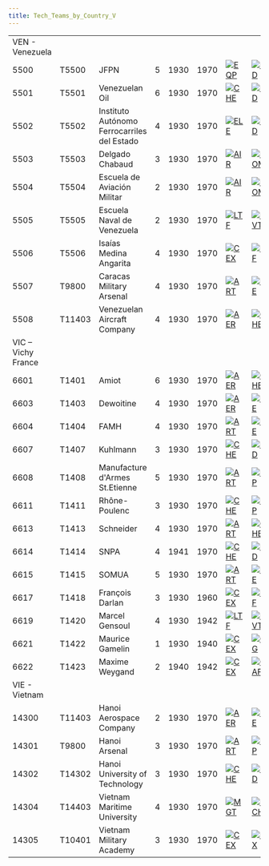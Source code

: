 ```yaml
---
title: Tech_Teams_by_Country_V
---
```

|                    |        |                                             |     |      |      |                                                                                                  |                                                                                                  |                                                                                                |                                                                                            |                                                                                            |
|--------------------|--------|---------------------------------------------|-----|------|------|--------------------------------------------------------------------------------------------------|--------------------------------------------------------------------------------------------------|------------------------------------------------------------------------------------------------|--------------------------------------------------------------------------------------------|--------------------------------------------------------------------------------------------|
| VEN - Venezuela    |        |                                             |     |      |      |                                                                                                  |                                                                                                  |                                                                                                |                                                                                            |                                                                                            |
| 5500               | T5500  | JFPN                                        | 5   | 1930 | 1970 | [![EQP](/images/2/20/General_equipment.png)](/wiki/File:General_equipment.png "EQP")             | [![IND](/images/7/79/Industrial_engineering.png)](/wiki/File:Industrial_engineering.png "IND")   | [![MGT](/images/c/c7/Management.png)](/wiki/File:Management.png "MGT")                         |                                                                                            |                                                                                            |
| 5501               | T5501  | Venezuelan Oil                              | 6   | 1930 | 1970 | [![CHE](/images/1/19/Chemistry.png)](/wiki/File:Chemistry.png "CHE")                             | [![IND](/images/7/79/Industrial_engineering.png)](/wiki/File:Industrial_engineering.png "IND")   | [![MGT](/images/c/c7/Management.png)](/wiki/File:Management.png "MGT")                         |                                                                                            |                                                                                            |
| 5502               | T5502  | Instituto Autónomo Ferrocarriles del Estado | 4   | 1930 | 1970 | [![ELE](/images/d/dd/Electronics.png)](/wiki/File:Electronics.png "ELE")                         | [![IND](/images/7/79/Industrial_engineering.png)](/wiki/File:Industrial_engineering.png "IND")   | [![MGT](/images/c/c7/Management.png)](/wiki/File:Management.png "MGT")                         |                                                                                            |                                                                                            |
| 5503               | T5503  | Delgado Chabaud                             | 3   | 1930 | 1970 | [![AIR](/images/8/87/Aircraft_testing.png)](/wiki/File:Aircraft_testing.png "AIR")               | [![BOM](/images/2/26/Bomber_tactics.png)](/wiki/File:Bomber_tactics.png "BOM")                   | [![CEX](/images/b/bc/Centralized_execution.png)](/wiki/File:Centralized_execution.png "CEX")   | [![CAF](/images/f/f8/Combined_arms_focus.png)](/wiki/File:Combined_arms_focus.png "CAF")   | [![PIL](/images/6/6b/Piloting.png)](/wiki/File:Piloting.png "PIL")                         |
| 5504               | T5504  | Escuela de Aviación Militar                 | 2   | 1930 | 1970 | [![AIR](/images/8/87/Aircraft_testing.png)](/wiki/File:Aircraft_testing.png "AIR")               | [![BOM](/images/2/26/Bomber_tactics.png)](/wiki/File:Bomber_tactics.png "BOM")                   | [![FTR](/images/8/8a/Fighter_tactics.png)](/wiki/File:Fighter_tactics.png "FTR")               | [![PIL](/images/6/6b/Piloting.png)](/wiki/File:Piloting.png "PIL")                         |                                                                                            |
| 5505               | T5505  | Escuela Naval de Venezuela                  | 2   | 1930 | 1970 | [![LTF](/images/e/e7/Large_taskforce_tactics.png)](/wiki/File:Large_taskforce_tactics.png "LTF") | [![NVT](/images/1/10/Naval_training.png)](/wiki/File:Naval_training.png "NVT")                   | [![SEA](/images/2/22/Seamanship.png)](/wiki/File:Seamanship.png "SEA")                         |                                                                                            |                                                                                            |
| 5506               | T5506  | Isaías Medina Angarita                      | 4   | 1930 | 1970 | [![CEX](/images/b/bc/Centralized_execution.png)](/wiki/File:Centralized_execution.png "CEX")     | [![INF](/images/b/be/Infantry_focus.png)](/wiki/File:Infantry_focus.png "INF")                   | [![SMT](/images/2/2f/Small_unit_tactics.png)](/wiki/File:Small_unit_tactics.png "SMT")         | [![TRA](/images/b/b1/Training.png)](/wiki/File:Training.png "TRA")                         |                                                                                            |
| 5507               | T9800  | Caracas Military Arsenal                    | 4   | 1930 | 1970 | [![ART](/images/d/d8/Artillery.png)](/wiki/File:Artillery.png "ART")                             | [![ELE](/images/d/dd/Electronics.png)](/wiki/File:Electronics.png "ELE")                         | [![EQP](/images/2/20/General_equipment.png)](/wiki/File:General_equipment.png "EQP")           | [![MCH](/images/a/a1/Mechanics.png)](/wiki/File:Mechanics.png "MCH")                       |                                                                                            |
| 5508               | T11403 | Venezuelan Aircraft Company                 | 4   | 1930 | 1970 | [![AER](/images/a/a1/Aeronautics.png)](/wiki/File:Aeronautics.png "AER")                         | [![CHE](/images/1/19/Chemistry.png)](/wiki/File:Chemistry.png "CHE")                             | [![ELE](/images/d/dd/Electronics.png)](/wiki/File:Electronics.png "ELE")                       | [![TEC](/images/9/9d/Technical_efficiency.png)](/wiki/File:Technical_efficiency.png "TEC") |                                                                                            |
| VIC – Vichy France |        |                                             |     |      |      |                                                                                                  |                                                                                                  |                                                                                                |                                                                                            |                                                                                            |
| 6601               | T1401  | Amiot                                       | 6   | 1930 | 1970 | [![AER](/images/a/a1/Aeronautics.png)](/wiki/File:Aeronautics.png "AER")                         | [![CHE](/images/1/19/Chemistry.png)](/wiki/File:Chemistry.png "CHE")                             | [![ELE](/images/d/dd/Electronics.png)](/wiki/File:Electronics.png "ELE")                       |                                                                                            |                                                                                            |
| 6603               | T1403  | Dewoitine                                   | 4   | 1930 | 1970 | [![AER](/images/a/a1/Aeronautics.png)](/wiki/File:Aeronautics.png "AER")                         | [![ELE](/images/d/dd/Electronics.png)](/wiki/File:Electronics.png "ELE")                         | [![TEC](/images/9/9d/Technical_efficiency.png)](/wiki/File:Technical_efficiency.png "TEC")     |                                                                                            |                                                                                            |
| 6604               | T1404  | FAMH                                        | 4   | 1930 | 1970 | [![ART](/images/d/d8/Artillery.png)](/wiki/File:Artillery.png "ART")                             | [![ELE](/images/d/dd/Electronics.png)](/wiki/File:Electronics.png "ELE")                         | [![EQP](/images/2/20/General_equipment.png)](/wiki/File:General_equipment.png "EQP")           | [![MCH](/images/a/a1/Mechanics.png)](/wiki/File:Mechanics.png "MCH")                       | [![TRA](/images/b/b1/Training.png)](/wiki/File:Training.png "TRA")                         |
| 6607               | T1407  | Kuhlmann                                    | 3   | 1930 | 1970 | [![CHE](/images/1/19/Chemistry.png)](/wiki/File:Chemistry.png "CHE")                             | [![IND](/images/7/79/Industrial_engineering.png)](/wiki/File:Industrial_engineering.png "IND")   | [![MGT](/images/c/c7/Management.png)](/wiki/File:Management.png "MGT")                         |                                                                                            |                                                                                            |
| 6608               | T1408  | Manufacture d'Armes St.Etienne              | 5   | 1930 | 1970 | [![ART](/images/d/d8/Artillery.png)](/wiki/File:Artillery.png "ART")                             | [![EQP](/images/2/20/General_equipment.png)](/wiki/File:General_equipment.png "EQP")             | [![MCH](/images/a/a1/Mechanics.png)](/wiki/File:Mechanics.png "MCH")                           | [![TRA](/images/b/b1/Training.png)](/wiki/File:Training.png "TRA")                         |                                                                                            |
| 6611               | T1411  | Rhône-Poulenc                               | 3   | 1930 | 1970 | [![CHE](/images/1/19/Chemistry.png)](/wiki/File:Chemistry.png "CHE")                             | [![EQP](/images/2/20/General_equipment.png)](/wiki/File:General_equipment.png "EQP")             | [![IND](/images/7/79/Industrial_engineering.png)](/wiki/File:Industrial_engineering.png "IND") | [![MGT](/images/c/c7/Management.png)](/wiki/File:Management.png "MGT")                     |                                                                                            |
| 6613               | T1413  | Schneider                                   | 4   | 1930 | 1970 | [![ART](/images/d/d8/Artillery.png)](/wiki/File:Artillery.png "ART")                             | [![CHE](/images/1/19/Chemistry.png)](/wiki/File:Chemistry.png "CHE")                             | [![ELE](/images/d/dd/Electronics.png)](/wiki/File:Electronics.png "ELE")                       | [![MCH](/images/a/a1/Mechanics.png)](/wiki/File:Mechanics.png "MCH")                       | [![TEC](/images/9/9d/Technical_efficiency.png)](/wiki/File:Technical_efficiency.png "TEC") |
| 6614               | T1414  | SNPA                                        | 4   | 1941 | 1970 | [![CHE](/images/1/19/Chemistry.png)](/wiki/File:Chemistry.png "CHE")                             | [![IND](/images/7/79/Industrial_engineering.png)](/wiki/File:Industrial_engineering.png "IND")   | [![MGT](/images/c/c7/Management.png)](/wiki/File:Management.png "MGT")                         | [![TEC](/images/9/9d/Technical_efficiency.png)](/wiki/File:Technical_efficiency.png "TEC") |                                                                                            |
| 6615               | T1415  | SOMUA                                       | 5   | 1930 | 1970 | [![ART](/images/d/d8/Artillery.png)](/wiki/File:Artillery.png "ART")                             | [![ELE](/images/d/dd/Electronics.png)](/wiki/File:Electronics.png "ELE")                         | [![IND](/images/7/79/Industrial_engineering.png)](/wiki/File:Industrial_engineering.png "IND") | [![MCH](/images/a/a1/Mechanics.png)](/wiki/File:Mechanics.png "MCH")                       | [![TEC](/images/9/9d/Technical_efficiency.png)](/wiki/File:Technical_efficiency.png "TEC") |
| 6617               | T1418  | François Darlan                             | 3   | 1930 | 1960 | [![CEX](/images/b/bc/Centralized_execution.png)](/wiki/File:Centralized_execution.png "CEX")     | [![LTF](/images/e/e7/Large_taskforce_tactics.png)](/wiki/File:Large_taskforce_tactics.png "LTF") | [![NVT](/images/1/10/Naval_training.png)](/wiki/File:Naval_training.png "NVT")                 | [![SEA](/images/2/22/Seamanship.png)](/wiki/File:Seamanship.png "SEA")                     |                                                                                            |
| 6619               | T1420  | Marcel Gensoul                              | 4   | 1930 | 1942 | [![LTF](/images/e/e7/Large_taskforce_tactics.png)](/wiki/File:Large_taskforce_tactics.png "LTF") | [![NVT](/images/1/10/Naval_training.png)](/wiki/File:Naval_training.png "NVT")                   | [![SEA](/images/2/22/Seamanship.png)](/wiki/File:Seamanship.png "SEA")                         |                                                                                            |                                                                                            |
| 6621               | T1422  | Maurice Gamelin                             | 1   | 1930 | 1940 | [![CEX](/images/b/bc/Centralized_execution.png)](/wiki/File:Centralized_execution.png "CEX")     | [![CRG](/images/3/38/Individual_courage.png)](/wiki/File:Individual_courage.png "CRG")           | [![INF](/images/b/be/Infantry_focus.png)](/wiki/File:Infantry_focus.png "INF")                 | [![LGT](/images/1/1d/Large_unit_tactics.png)](/wiki/File:Large_unit_tactics.png "LGT")     |                                                                                            |
| 6622               | T1423  | Maxime Weygand                              | 2   | 1940 | 1942 | [![CEX](/images/b/bc/Centralized_execution.png)](/wiki/File:Centralized_execution.png "CEX")     | [![CAF](/images/f/f8/Combined_arms_focus.png)](/wiki/File:Combined_arms_focus.png "CAF")         | [![CRG](/images/3/38/Individual_courage.png)](/wiki/File:Individual_courage.png "CRG")         | [![INF](/images/b/be/Infantry_focus.png)](/wiki/File:Infantry_focus.png "INF")             | [![LGT](/images/1/1d/Large_unit_tactics.png)](/wiki/File:Large_unit_tactics.png "LGT")     |
| VIE - Vietnam      |        |                                             |     |      |      |                                                                                                  |                                                                                                  |                                                                                                |                                                                                            |                                                                                            |
| 14300              | T11403 | Hanoi Aerospace Company                     | 2   | 1930 | 1970 | [![AER](/images/a/a1/Aeronautics.png)](/wiki/File:Aeronautics.png "AER")                         | [![ELE](/images/d/dd/Electronics.png)](/wiki/File:Electronics.png "ELE")                         | [![TEC](/images/9/9d/Technical_efficiency.png)](/wiki/File:Technical_efficiency.png "TEC")     |                                                                                            |                                                                                            |
| 14301              | T9800  | Hanoi Arsenal                               | 3   | 1930 | 1970 | [![ART](/images/d/d8/Artillery.png)](/wiki/File:Artillery.png "ART")                             | [![EQP](/images/2/20/General_equipment.png)](/wiki/File:General_equipment.png "EQP")             | [![MCH](/images/a/a1/Mechanics.png)](/wiki/File:Mechanics.png "MCH")                           |                                                                                            |                                                                                            |
| 14302              | T14302 | Hanoi University of Technology              | 3   | 1930 | 1970 | [![CHE](/images/1/19/Chemistry.png)](/wiki/File:Chemistry.png "CHE")                             | [![IND](/images/7/79/Industrial_engineering.png)](/wiki/File:Industrial_engineering.png "IND")   | [![MGT](/images/c/c7/Management.png)](/wiki/File:Management.png "MGT")                         | [![MCH](/images/a/a1/Mechanics.png)](/wiki/File:Mechanics.png "MCH")                       |                                                                                            |
| 14304              | T14403 | Vietnam Maritime University                 | 4   | 1930 | 1970 | [![MGT](/images/c/c7/Management.png)](/wiki/File:Management.png "MGT")                           | [![MCH](/images/a/a1/Mechanics.png)](/wiki/File:Mechanics.png "MCH")                             | [![NVE](/images/0/09/Naval_engineering.png)](/wiki/File:Naval_engineering.png "NVE")           | [![NVT](/images/1/10/Naval_training.png)](/wiki/File:Naval_training.png "NVT")             | [![SEA](/images/2/22/Seamanship.png)](/wiki/File:Seamanship.png "SEA")                     |
| 14305              | T10401 | Vietnam Military Academy                    | 3   | 1930 | 1970 | [![CEX](/images/b/bc/Centralized_execution.png)](/wiki/File:Centralized_execution.png "CEX")     | [![DEX](/images/0/0d/Decentralized_execution.png)](/wiki/File:Decentralized_execution.png "DEX") | [![CRG](/images/3/38/Individual_courage.png)](/wiki/File:Individual_courage.png "CRG")         | [![SMT](/images/2/2f/Small_unit_tactics.png)](/wiki/File:Small_unit_tactics.png "SMT")     | [![TRA](/images/b/b1/Training.png)](/wiki/File:Training.png "TRA")                         |
